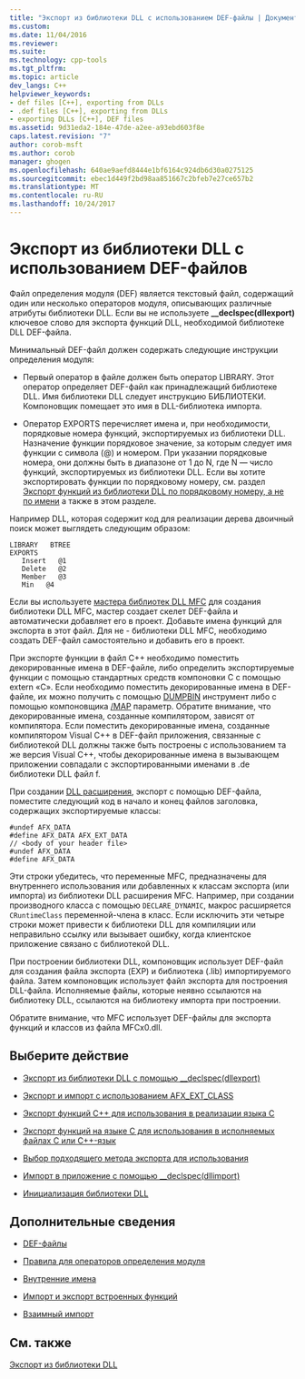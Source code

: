 ```yaml
---
title: "Экспорт из библиотеки DLL с использованием DEF-файлы | Документы Microsoft"
ms.custom: 
ms.date: 11/04/2016
ms.reviewer: 
ms.suite: 
ms.technology: cpp-tools
ms.tgt_pltfrm: 
ms.topic: article
dev_langs: C++
helpviewer_keywords:
- def files [C++], exporting from DLLs
- .def files [C++], exporting from DLLs
- exporting DLLs [C++], DEF files
ms.assetid: 9d31eda2-184e-47de-a2ee-a93ebd603f8e
caps.latest.revision: "7"
author: corob-msft
ms.author: corob
manager: ghogen
ms.openlocfilehash: 640ae9aefd8444e1bf6164c924db6d30a0275125
ms.sourcegitcommit: ebec1d449f2bd98aa851667c2bfeb7e27ce657b2
ms.translationtype: MT
ms.contentlocale: ru-RU
ms.lasthandoff: 10/24/2017
---
```

# <a name="exporting-from-a-dll-using-def-files"></a>Экспорт из библиотеки DLL с использованием DEF-файлов
Файл определения модуля (DEF) является текстовый файл, содержащий один или несколько операторов модуля, описывающих различные атрибуты библиотеки DLL. Если вы не используете **__declspec(dllexport)** ключевое слово для экспорта функций DLL, необходимой библиотеке DLL DEF-файла.  
  
 Минимальный DEF-файл должен содержать следующие инструкции определения модуля:  
  
-   Первый оператор в файле должен быть оператор LIBRARY. Этот оператор определяет DEF-файл как принадлежащий библиотеке DLL. Имя библиотеки DLL следует инструкцию БИБЛИОТЕКИ. Компоновщик помещает это имя в DLL-библиотека импорта.  
  
-   Оператор EXPORTS перечисляет имена и, при необходимости, порядковые номера функций, экспортируемых из библиотеки DLL. Назначение функции порядковое значение, за которым следует имя функции с символа (@) и номером. При указании порядковые номера, они должны быть в диапазоне от 1 до N, где N — число функций, экспортируемых из библиотеки DLL. Если вы хотите экспортировать функции по порядковому номеру, см. раздел [Экспорт функций из библиотеки DLL по порядковому номеру, а не по имени](../build/exporting-functions-from-a-dll-by-ordinal-rather-than-by-name.md) а также в этом разделе.  
  
 Например DLL, которая содержит код для реализации дерева двоичный поиск может выглядеть следующим образом:  
  
```  
LIBRARY   BTREE  
EXPORTS  
   Insert   @1  
   Delete   @2  
   Member   @3  
   Min   @4  
```  
  
 Если вы используете [мастера библиотек DLL MFC](../mfc/reference/mfc-dll-wizard.md) для создания библиотеки DLL MFC, мастер создает скелет DEF-файла и автоматически добавляет его в проект. Добавьте имена функций для экспорта в этот файл. Для не - библиотеки DLL MFC, необходимо создать DEF-файл самостоятельно и добавить его в проект.  
  
 При экспорте функции в файл C++ необходимо поместить декорированные имена в DEF-файле, либо определить экспортируемые функции с помощью стандартных средств компоновки C с помощью extern «C». Если необходимо поместить декорированные имена в DEF-файле, их можно получить с помощью [DUMPBIN](../build/reference/dumpbin-reference.md) инструмент либо с помощью компоновщика [/MAP](../build/reference/map-generate-mapfile.md) параметр. Обратите внимание, что декорированные имена, созданные компилятором, зависят от компилятора. Если поместить декорированные имена, созданные компилятором Visual C++ в DEF-файл приложения, связанные с библиотекой DLL должны также быть построены с использованием та же версия Visual C++, чтобы декорированные имена в вызывающем приложении совпадали с экспортированными именами в .de библиотеки DLL файл f.  
  
 При создании [DLL расширения](../build/extension-dlls-overview.md), экспорт с помощью DEF-файла, поместите следующий код в начало и конец файлов заголовка, содержащих экспортируемые классы:  
  
```  
#undef AFX_DATA  
#define AFX_DATA AFX_EXT_DATA  
// <body of your header file>  
#undef AFX_DATA  
#define AFX_DATA  
```  
  
 Эти строки убедитесь, что переменные MFC, предназначены для внутреннего использования или добавленных к классам экспорта (или импорта) из библиотеки DLL расширения MFC. Например, при создании производного класса с помощью `DECLARE_DYNAMIC`, макрос расширяется `CRuntimeClass` переменной-члена в класс. Если исключить эти четыре строки может привести к библиотеки DLL для компиляции или неправильно ссылку или вызывает ошибку, когда клиентское приложение связано с библиотекой DLL.  
  
 При построении библиотеки DLL, компоновщик использует DEF-файл для создания файла экспорта (EXP) и библиотека (.lib) импортируемого файла. Затем компоновщик использует файл экспорта для построения DLL-файла. Исполняемые файлы, которые неявно ссылаются на библиотеку DLL, ссылаются на библиотеку импорта при построении.  
  
 Обратите внимание, что MFC использует DEF-файлы для экспорта функций и классов из файла MFCx0.dll.  
  
## <a name="what-do-you-want-to-do"></a>Выберите действие  
  
-   [Экспорт из библиотеки DLL с помощью __declspec(dllexport)](../build/exporting-from-a-dll-using-declspec-dllexport.md)  
  
-   [Экспорт и импорт с использованием AFX_EXT_CLASS](../build/exporting-and-importing-using-afx-ext-class.md)  
  
-   [Экспорт функций C++ для использования в реализации языка C](../build/exporting-cpp-functions-for-use-in-c-language-executables.md)  
  
-   [Экспорт функций на языке C для использования в исполняемых файлах C или C++-язык](../build/exporting-c-functions-for-use-in-c-or-cpp-language-executables.md)  
  
-   [Выбор подходящего метода экспорта для использования](../build/determining-which-exporting-method-to-use.md)  
  
-   [Импорт в приложение с помощью __declspec(dllimport)](../build/importing-into-an-application-using-declspec-dllimport.md)  
  
-   [Инициализация библиотеки DLL](../build/run-time-library-behavior.md#initializing-a-dll)  
  
## <a name="what-do-you-want-to-know-more-about"></a>Дополнительные сведения  
  
-   [DEF-файлы](../build/reference/module-definition-dot-def-files.md)  
  
-   [Правила для операторов определения модуля](../build/reference/rules-for-module-definition-statements.md)  
  
-   [Внутренние имена](../build/reference/decorated-names.md)  
  
-   [Импорт и экспорт встроенных функций](../build/importing-and-exporting-inline-functions.md)  
  
-   [Взаимный импорт](../build/mutual-imports.md)  
  
## <a name="see-also"></a>См. также  
 [Экспорт из библиотеки DLL](../build/exporting-from-a-dll.md)